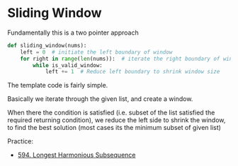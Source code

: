 # Sliding Window

Fundamentally this is a two pointer approach

```python
def sliding_window(nums):
    left = 0  # initiate the left boundary of window
    for right in range(len(nums)):  # iterate the right boundary of window
        while is_valid_window:
            left += 1  # Reduce left boundary to shrink window size
```

The template code is fairly simple.

Basically we iterate through the given list, and create a window. 

When there the condition is satisfied (i.e. subset of the list satisfied the required returning condition), we reduce the left side to shrink the window, to find the best solution (most cases its the minimum subset of given list)

Practice:

- [594. Longest Harmonious Subsequence](https://leetcode.com/problems/longest-harmonious-subsequence/)

